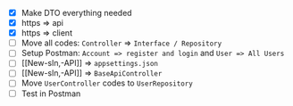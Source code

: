 - [x] Make DTO everything needed
- [x] https => api
- [x] https => client
- [ ] Move all codes: `Controller` => `Interface / Repository`
- [ ] Setup Postman: `Account => register and login` and `User => All Users`
- [ ] [[New-sln,-API]] => `appsettings.json`
- [ ] [[New-sln,-API]] => `BaseApiController`
- [ ] Move `UserController` codes to `UserRepository`
- [ ] Test in Postman